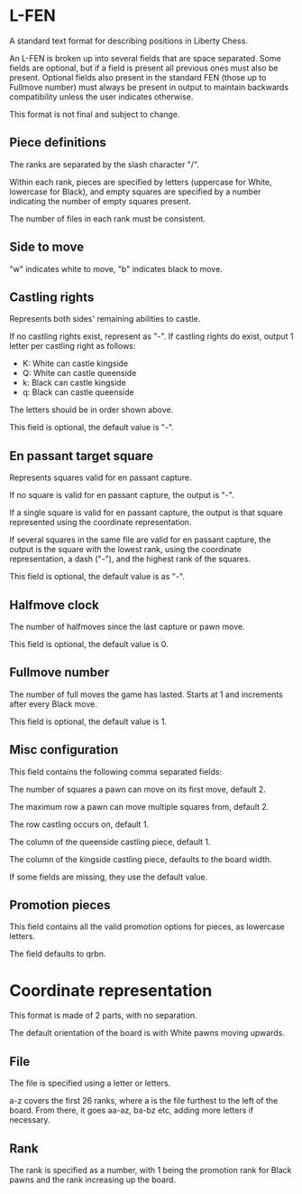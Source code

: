 # L-FEN

A standard text format for describing positions in Liberty Chess.

An L-FEN is broken up into several fields that are space separated.
Some fields are optional, but if a field is present all previous ones must also be present.
Optional fields also present in the standard FEN (those up to Fullmove number) must always be present in output to maintain backwards compatibility unless the user indicates otherwise.

This format is not final and subject to change.

## Piece definitions

The ranks are separated by the slash character "/".

Within each rank, pieces are specified by letters (uppercase for White, lowercase for Black), and empty squares are specified by a number indicating the number of empty squares present.

The number of files in each rank must be consistent.

## Side to move

"w" indicates white to move, "b" indicates black to move.

## Castling rights

Represents both sides' remaining abilities to castle.

If no castling rights exist, represent as "-".
If castling rights do exist, output 1 letter per castling right as follows:
- K: White can castle kingside
- Q: White can castle queenside
- k: Black can castle kingside
- q: Black can castle queenside

The letters should be in order shown above.

This field is optional, the default value is "-".

## En passant target square

Represents squares valid for en passant capture.

If no square is valid for en passant capture, the output is "-".

If a single square is valid for en passant capture, the output is that square represented using the coordinate representation.

If several squares in the same file are valid for en passant capture, the output is the square with the lowest rank, using the coordinate representation, a dash ("-"), and the highest rank of the squares.

This field is optional, the default value is as "-".

## Halfmove clock

The number of halfmoves since the last capture or pawn move.

This field is optional, the default value is 0.

## Fullmove number

The number of full moves the game has lasted.
Starts at 1 and increments after every Black move.

This field is optional, the default value is 1.

## Misc configuration

This field contains the following comma separated fields:

The number of squares a pawn can move on its first move, default 2.

The maximum row a pawn can move multiple squares from, default 2.

The row castling occurs on, default 1.

The column of the queenside castling piece, default 1.

The column of the kingside castling piece, defaults to the board width.

If some fields are missing, they use the default value.

## Promotion pieces

This field contains all the valid promotion options for pieces, as lowercase letters.

The field defaults to qrbn.

# Coordinate representation

This format is made of 2 parts, with no separation.

The default orientation of the board is with White pawns moving upwards.

## File

The file is specified using a letter or letters.

a-z covers the first 26 ranks, where a is the file furthest to the left of the board. From there, it goes aa-az, ba-bz etc, adding more letters if necessary.

## Rank

The rank is specified as a number, with 1 being the promotion rank for Black pawns and the rank increasing up the board.
